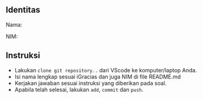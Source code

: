 ## Identitas

Nama: 

NIM: 

## Instruksi

- Lakukan `clone git repository..` dari VScode ke komputer/laptop Anda.
- Isi nama lengkap sesuai iGracias dan juga NIM di file README.md
- Kerjakan jawaban sesuai instruksi yang diberikan pada soal.
- Apabila telah selesai, lakukan `add`, `commit` dan `push`.
